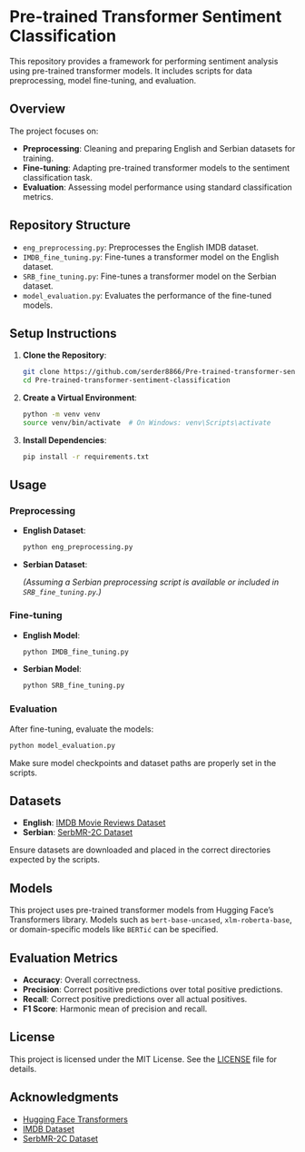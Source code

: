 
# Pre-trained Transformer Sentiment Classification

This repository provides a framework for performing sentiment analysis using pre-trained transformer models. It includes scripts for data preprocessing, model fine-tuning, and evaluation.

## Overview

The project focuses on:

- **Preprocessing**: Cleaning and preparing English and Serbian datasets for training.
- **Fine-tuning**: Adapting pre-trained transformer models to the sentiment classification task.
- **Evaluation**: Assessing model performance using standard classification metrics.

## Repository Structure

- `eng_preprocessing.py`: Preprocesses the English IMDB dataset.
- `IMDB_fine_tuning.py`: Fine-tunes a transformer model on the English dataset.
- `SRB_fine_tuning.py`: Fine-tunes a transformer model on the Serbian dataset.
- `model_evaluation.py`: Evaluates the performance of the fine-tuned models.

## Setup Instructions

1. **Clone the Repository**:

   ```bash
   git clone https://github.com/serder8866/Pre-trained-transformer-sentiment-classification.git
   cd Pre-trained-transformer-sentiment-classification
   ```

2. **Create a Virtual Environment**:

   ```bash
   python -m venv venv
   source venv/bin/activate  # On Windows: venv\Scripts\activate
   ```

3. **Install Dependencies**:

   ```bash
   pip install -r requirements.txt
   ```

## Usage

### Preprocessing

- **English Dataset**:

  ```bash
  python eng_preprocessing.py
  ```

- **Serbian Dataset**:

  *(Assuming a Serbian preprocessing script is available or included in `SRB_fine_tuning.py`.)*

### Fine-tuning

- **English Model**:

  ```bash
  python IMDB_fine_tuning.py
  ```

- **Serbian Model**:

  ```bash
  python SRB_fine_tuning.py
  ```

### Evaluation

After fine-tuning, evaluate the models:

```bash
python model_evaluation.py
```

Make sure model checkpoints and dataset paths are properly set in the scripts.

## Datasets

- **English**: [IMDB Movie Reviews Dataset](https://ai.stanford.edu/~amaas/data/sentiment/)
- **Serbian**: [SerbMR-2C Dataset](https://github.com/serder8866/SerbMR-2C)

Ensure datasets are downloaded and placed in the correct directories expected by the scripts.

## Models

This project uses pre-trained transformer models from Hugging Face’s Transformers library. Models such as `bert-base-uncased`, `xlm-roberta-base`, or domain-specific models like `BERTić` can be specified.

## Evaluation Metrics

- **Accuracy**: Overall correctness.
- **Precision**: Correct positive predictions over total positive predictions.
- **Recall**: Correct positive predictions over all actual positives.
- **F1 Score**: Harmonic mean of precision and recall.

## License

This project is licensed under the MIT License. See the [LICENSE](LICENSE) file for details.

## Acknowledgments

- [Hugging Face Transformers](https://github.com/huggingface/transformers)
- [IMDB Dataset](https://ai.stanford.edu/~amaas/data/sentiment/)
- [SerbMR-2C Dataset](https://github.com/serder8866/SerbMR-2C)
